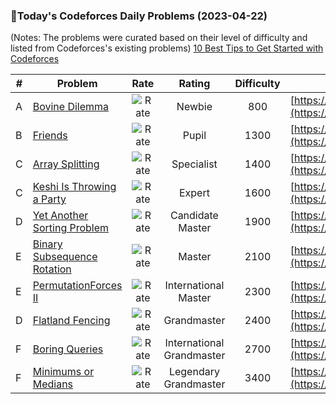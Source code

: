 ### 🌟Today's Codeforces Daily Problems (2023-04-22)
(Notes: The problems were curated based on their level of difficulty and listed from Codeforces's existing problems)
[10 Best Tips to Get Started with Codeforces](https://github.com/ika9810/Codeforces-Daily-Problems/blob/main/10%20Best%20Tips%20to%20Get%20Started%20with%20Codeforces.md)

| # | Problem | Rate| Rating | Difficulty | Contest |
|---| ----- | :--------: | :----------: | :----------: | ---------- |
|A|[Bovine Dilemma](https://codeforces.com/contest/1466/problem/A)|![Rate](https://img.shields.io/badge/Newbie-800-lightgrey)|Newbie|800|[https://codeforces.com/contest/1466](https://codeforces.com/contest/1466)|
|B|[Friends](https://codeforces.com/contest/94/problem/B)|![Rate](https://img.shields.io/badge/Pupil-1300-brightgreen)|Pupil|1300|[https://codeforces.com/contest/94](https://codeforces.com/contest/94)|
|C|[Array Splitting](https://codeforces.com/contest/1197/problem/C)|![Rate](https://img.shields.io/badge/Specialist-1400-9cf)|Specialist|1400|[https://codeforces.com/contest/1197](https://codeforces.com/contest/1197)|
|C|[Keshi Is Throwing a Party](https://codeforces.com/contest/1610/problem/C)|![Rate](https://img.shields.io/badge/Expert-1600-blue)|Expert|1600|[https://codeforces.com/contest/1610](https://codeforces.com/contest/1610)|
|D|[Yet Another Sorting Problem](https://codeforces.com/contest/1585/problem/D)|![Rate](https://img.shields.io/badge/Candidate%20Master-1900-blueviolet)|Candidate Master|1900|[https://codeforces.com/contest/1585](https://codeforces.com/contest/1585)|
|E|[Binary Subsequence Rotation](https://codeforces.com/contest/1370/problem/E)|![Rate](https://img.shields.io/badge/Master-2100-orange)|Master|2100|[https://codeforces.com/contest/1370](https://codeforces.com/contest/1370)|
|E|[PermutationForces II](https://codeforces.com/contest/1698/problem/E)|![Rate](https://img.shields.io/badge/International%20Master-2300-orange)|International Master|2300|[https://codeforces.com/contest/1698](https://codeforces.com/contest/1698)|
|D|[Flatland Fencing](https://codeforces.com/contest/154/problem/D)|![Rate](https://img.shields.io/badge/Grandmaster-2400-red)|Grandmaster|2400|[https://codeforces.com/contest/154](https://codeforces.com/contest/154)|
|F|[Boring Queries](https://codeforces.com/contest/1422/problem/F)|![Rate](https://img.shields.io/badge/International%20Grandmaster-2700-red)|International Grandmaster|2700|[https://codeforces.com/contest/1422](https://codeforces.com/contest/1422)|
|F|[Minimums or Medians](https://codeforces.com/contest/1784/problem/F)|![Rate](https://img.shields.io/badge/Legendary%20Grandmaster-3400-red)|Legendary Grandmaster|3400|[https://codeforces.com/contest/1784](https://codeforces.com/contest/1784)|
